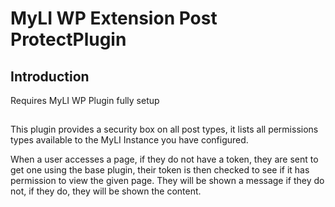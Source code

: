
# MyLI WP Extension Post ProtectPlugin

## Introduction

Requires MyLI WP Plugin fully setup

##

This plugin provides a security box on all post types, it lists all permissions types available to the MyLI Instance you have configured. 

When a user accesses a page, if they do not have a token, they are sent to get one using the base plugin, their token is then checked to see if it has
permission to view the given page. They will be shown a message if they do not, if they do, they will be shown the content. 